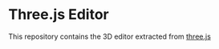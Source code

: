 Three.js Editor
==============

This repository contains the 3D editor extracted from [three.js](https://github.com/mrdoob/three.js)
